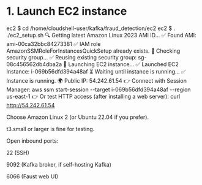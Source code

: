 
# 1. Launch EC2 instance

ec2 $ cd /home/cloudshell-user/kafka/fraud_detection/ec2
ec2 $ . ./ec2_setup.sh 
🔍 Getting latest Amazon Linux 2023 AMI ID...
✅ Found AMI: ami-00ca32bbc84273381
✅ IAM role AmazonSSMRoleForInstancesQuickSetup already exists.
🔧 Checking security group...
✅ Reusing existing security group: sg-08c456562db4dba2a
🚀 Launching EC2 instance...
✅ Launched EC2 Instance: i-069b56dfd394a48af
⏳ Waiting until instance is running...
✅ Instance is running.
🌍 Public IP: 54.242.61.54
👉 Connect with Session Manager:
aws ssm start-session --target i-069b56dfd394a48af --region us-east-1
👉 Or test HTTP access (after installing a web server):
curl http://54.242.61.54


Choose Amazon Linux 2 (or Ubuntu 22.04 if you prefer).

t3.small or larger is fine for testing.

Open inbound ports:

22 (SSH)

9092 (Kafka broker, if self-hosting Kafka)

6066 (Faust web UI)

